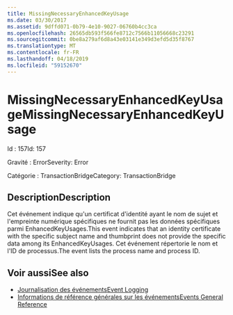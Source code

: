 ```yaml
---
title: MissingNecessaryEnhancedKeyUsage
ms.date: 03/30/2017
ms.assetid: 9dffd071-0b79-4e10-9027-06760b4cc3ca
ms.openlocfilehash: 26565db593f566fe8712c7566b11056668c23291
ms.sourcegitcommit: 0be8a279af6d8a43e03141e349d3efd5d35f8767
ms.translationtype: MT
ms.contentlocale: fr-FR
ms.lasthandoff: 04/18/2019
ms.locfileid: "59152670"
---
```

# <a name="missingnecessaryenhancedkeyusage"></a><span data-ttu-id="21e51-102">MissingNecessaryEnhancedKeyUsage</span><span class="sxs-lookup"><span data-stu-id="21e51-102">MissingNecessaryEnhancedKeyUsage</span></span>
<span data-ttu-id="21e51-103">Id : 157</span><span class="sxs-lookup"><span data-stu-id="21e51-103">Id: 157</span></span>  
  
 <span data-ttu-id="21e51-104">Gravité : Error</span><span class="sxs-lookup"><span data-stu-id="21e51-104">Severity: Error</span></span>  
  
 <span data-ttu-id="21e51-105">Catégorie : TransactionBridge</span><span class="sxs-lookup"><span data-stu-id="21e51-105">Category: TransactionBridge</span></span>  
  
## <a name="description"></a><span data-ttu-id="21e51-106">Description</span><span class="sxs-lookup"><span data-stu-id="21e51-106">Description</span></span>  
 <span data-ttu-id="21e51-107">Cet événement indique qu'un certificat d'identité ayant le nom de sujet et l'empreinte numérique spécifiques ne fournit pas les données spécifiques parmi EnhancedKeyUsages.</span><span class="sxs-lookup"><span data-stu-id="21e51-107">This event indicates that an identity certificate with the specific subject name and thumbprint does not provide the specific data among its EnhancedKeyUsages.</span></span> <span data-ttu-id="21e51-108">Cet événement répertorie le nom et l'ID de processus.</span><span class="sxs-lookup"><span data-stu-id="21e51-108">The event lists the process name and process ID.</span></span>  
  
## <a name="see-also"></a><span data-ttu-id="21e51-109">Voir aussi</span><span class="sxs-lookup"><span data-stu-id="21e51-109">See also</span></span>

- [<span data-ttu-id="21e51-110">Journalisation des événements</span><span class="sxs-lookup"><span data-stu-id="21e51-110">Event Logging</span></span>](../../../../../docs/framework/wcf/diagnostics/event-logging/index.md)
- [<span data-ttu-id="21e51-111">Informations de référence générales sur les événements</span><span class="sxs-lookup"><span data-stu-id="21e51-111">Events General Reference</span></span>](../../../../../docs/framework/wcf/diagnostics/event-logging/events-general-reference.md)
